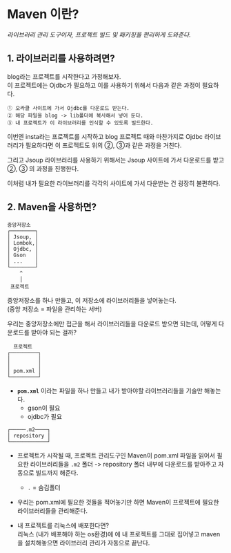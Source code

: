 # Maven 이란?
*라이브러리 관리 도구이자, 프로젝트 빌드 및 패키징을 편리하게 도와준다.*

## 1. 라이브러리를 사용하려면?
blog라는 프로젝트를 시작한다고 가정해보자.  
이 프로젝트에는 Ojdbc가 필요하고 이를 사용하기 위해서 다음과 같은 과정이 필요하다.

```  
① 오라클 사이트에 가서 Ojdbc를 다운로드 받는다.  
② 해당 파일을 blog -> lib폴더에 복사해서 넣어 둔다.  
③ 내 프로젝트가 이 라이브러리를 인식할 수 있도록 빌드한다.
```

이번엔 insta라는 프로젝트를 시작하고 blog 프로젝트 때와 마찬가지로 Ojdbc 라이브러리가 필요하다면 이 프로젝트도 위의 ②, ③과 같은 과정을 거친다.

그리고 Jsoup 라이브러리를 사용하기 위해서는 Jsoup 사이트에 가서 다운로드를 받고  ②, ③ 의 과정을 진행한다.

이처럼 내가 필요한 라이브러리를 각각의 사이트에 가서 다운받는 건 굉장히 불편하다. 

## 2. Maven을 사용하면? 

```
중앙저장소
┌────────┐  
│ Jsoup, │ 
│ Lombok,│
│ Ojdbc, │ 
│ Gson   │
│ ...    │
└────────┘ 
    ^
    │
 프로젝트    
```
중앙저장소를 하나 만들고, 이 저장소에 라이브러리들을 넣어놓는다.   
(중앙 저장소 = 파일을 관리하는 서버)  

우리는 중앙저장소에만 접근을 해서 라이브러리들을 다운로드 받으면 되는데, 어떻게 다운로드를 받아야 되는 걸까?
```
  프로젝트
┌─────────┐  
│         │
│         │
│ pom.xml │ 
└─────────┘ 
```
- **`pom.xml`** 이라는 파일을 하나 만들고 내가 받아야할 라이브러리들을 기술만 해놓는다.  
  - gson이 필요
  - ojdbc가 필요
  
```
┌─────.m2────┐  
│ repository │ 
└────────────┘ 
```

- 프로젝트가 시작될 때, 프로젝트 관리도구인 Maven이 pom.xml 파일을 읽어서 필요한 라이브러리들을 `.m2` 폴더 -> repository 폴더 내부에 다운로드를 받아주고 자동으로 빌드까지 해준다.

    - `.` = 숨김폴더

- 우리는 pom.xml에 필요한 것들을 적어놓기만 하면 Maven이 프로젝트에 필요한 라이브러리들을 관리해준다.

- 내 프로젝트를 리눅스에 배포한다면?   
리눅스 (내가 배포해야 하는 os환경)에 에 내 프로젝트를 그대로 집어넣고 maven을 설치해놓으면 라이브러리 관리가 자동으로 끝난다.